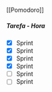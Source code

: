 [[Pomodoro]]
##### Tarefa - Hora
- [x]  Sprint
- [x]  Sprint
- [x]  Sprint
- [x]  Sprint
- [ ]  Sprint
- [ ]  Sprint
